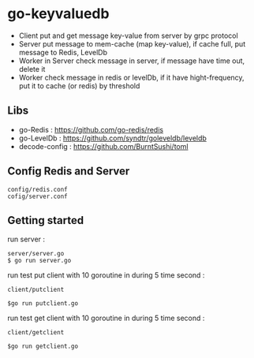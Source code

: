 # go-keyvaluedb

- Client put and get message key-value from server by grpc protocol
- Server put message to mem-cache (map key-value), if cache full, put message to Redis, LevelDb
- Worker in Server check message in server, if message have time out, delete it
- Worker check message in redis or levelDb, if it have hight-frequency, put it to cache (or redis) by threshold

## Libs 

- go-Redis :  https://github.com/go-redis/redis
- go-LevelDb : https://github.com/syndtr/goleveldb/leveldb
- decode-config : https://github.com/BurntSushi/toml

## Config Redis and Server 

```
config/redis.conf
cofig/server.conf
```

## Getting started
run server : 

```
server/server.go
$ go run server.go
```

run test put client with 10 goroutine in during 5 time second : 
```
client/putclient

$go run putclient.go
```

run test get client with 10 goroutine in during 5 time second : 
```
client/getclient

$go run getclient.go
```

